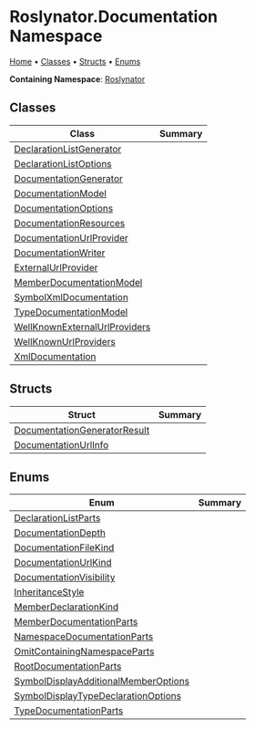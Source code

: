 <a name="_top"></a>

# Roslynator\.Documentation Namespace

[Home](../../README.md#_top) &#x2022; [Classes](#classes) &#x2022; [Structs](#structs) &#x2022; [Enums](#enums)

**Containing Namespace**: [Roslynator](../README.md#_top)

## Classes

| Class | Summary |
| ----- | ------- |
| [DeclarationListGenerator](DeclarationListGenerator/README.md#_top) | |
| [DeclarationListOptions](DeclarationListOptions/README.md#_top) | |
| [DocumentationGenerator](DocumentationGenerator/README.md#_top) | |
| [DocumentationModel](DocumentationModel/README.md#_top) | |
| [DocumentationOptions](DocumentationOptions/README.md#_top) | |
| [DocumentationResources](DocumentationResources/README.md#_top) | |
| [DocumentationUrlProvider](DocumentationUrlProvider/README.md#_top) | |
| [DocumentationWriter](DocumentationWriter/README.md#_top) | |
| [ExternalUrlProvider](ExternalUrlProvider/README.md#_top) | |
| [MemberDocumentationModel](MemberDocumentationModel/README.md#_top) | |
| [SymbolXmlDocumentation](SymbolXmlDocumentation/README.md#_top) | |
| [TypeDocumentationModel](TypeDocumentationModel/README.md#_top) | |
| [WellKnownExternalUrlProviders](WellKnownExternalUrlProviders/README.md#_top) | |
| [WellKnownUrlProviders](WellKnownUrlProviders/README.md#_top) | |
| [XmlDocumentation](XmlDocumentation/README.md#_top) | |

## Structs

| Struct | Summary |
| ------ | ------- |
| [DocumentationGeneratorResult](DocumentationGeneratorResult/README.md#_top) | |
| [DocumentationUrlInfo](DocumentationUrlInfo/README.md#_top) | |

## Enums

| Enum | Summary |
| ---- | ------- |
| [DeclarationListParts](DeclarationListParts/README.md#_top) | |
| [DocumentationDepth](DocumentationDepth/README.md#_top) | |
| [DocumentationFileKind](DocumentationFileKind/README.md#_top) | |
| [DocumentationUrlKind](DocumentationUrlKind/README.md#_top) | |
| [DocumentationVisibility](DocumentationVisibility/README.md#_top) | |
| [InheritanceStyle](InheritanceStyle/README.md#_top) | |
| [MemberDeclarationKind](MemberDeclarationKind/README.md#_top) | |
| [MemberDocumentationParts](MemberDocumentationParts/README.md#_top) | |
| [NamespaceDocumentationParts](NamespaceDocumentationParts/README.md#_top) | |
| [OmitContainingNamespaceParts](OmitContainingNamespaceParts/README.md#_top) | |
| [RootDocumentationParts](RootDocumentationParts/README.md#_top) | |
| [SymbolDisplayAdditionalMemberOptions](SymbolDisplayAdditionalMemberOptions/README.md#_top) | |
| [SymbolDisplayTypeDeclarationOptions](SymbolDisplayTypeDeclarationOptions/README.md#_top) | |
| [TypeDocumentationParts](TypeDocumentationParts/README.md#_top) | |


